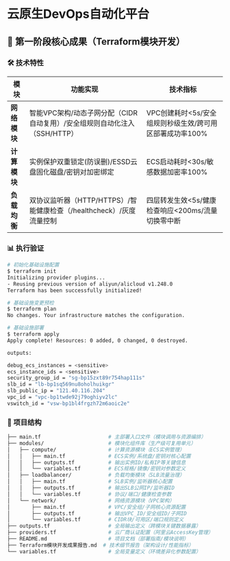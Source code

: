 # 云原生DevOps自动化平台

## 🚀 第一阶段核心成果（Terraform模块开发）

### 🛠️ 技术特性
| 模块         | 功能实现                                                                 | 技术指标                                                 |
|--------------|--------------------------------------------------------------------------|----------------------------------------------------------|
| **网络模块** | 智能VPC架构/动态子网分配（CIDR自动复用）/安全组规则自动化注入（SSH/HTTP）| VPC创建耗时<5s/安全组规则秒级生效/跨可用区部署成功率100% |
| **计算模块** | 实例保护双重锁定(防误删)/ESSD云盘固化磁盘/密钥对加密绑定                 | ECS启动耗时<30s/敏感数据加密率100%                       |
| **负载均衡** | 双协议监听器（HTTP/HTTPS）/智能健康检查（/healthcheck）/灰度流量控制     | 四层转发生效<5s/健康检查响应<200ms/流量切换零中断        |

### 📊 执行验证
```bash
# 初始化基础设施配置
$ terraform init
Initializing provider plugins...
- Reusing previous version of aliyun/alicloud v1.248.0
Terraform has been successfully initialized!

# 基础设施变更预检
$ terraform plan
No changes. Your infrastructure matches the configuration.

# 基础设施部署
$ terraform apply 
Apply complete! Resources: 0 added, 0 changed, 0 destroyed.

outputs:

debug_ecs_instances = <sensitive>
ecs_instance_ids = <sensitive>
security_group_id = "sg-bp15zxt89r754hap111s"
slb_id = "lb-bp1sq569nu8oholhuikgr"
slb_public_ip = "121.40.116.204"
vpc_id = "vpc-bp1twde92j79oghiyv2lc"
vswitch_id = "vsw-bp1bl4frgzh72m6aoic2e"
```

### 📂 项目结构
```bash
├── main.tf                      # 主部署入口文件（模块调用与资源编排）
├── modules/                     # 模块化组件库（生产级可复用单元）
│   ├── compute/                 # 计算资源模块（ECS实例管理）
│   │   ├── main.tf              # ECS实例/系统盘/密钥对核心配置
│   │   ├── outputs.tf           # 输出实例ID/私有IP等关键信息
│   │   └── variables.tf         # ECS规格/镜像/密钥对参数定义
│   ├── loadbalancer/            # 负载均衡模块（SLB流量治理）
│   │   ├── main.tf              # SLB实例/监听器核心配置
│   │   ├── outputs.tf           # 输出SLB公网IP/监听器ID
│   │   └── variables.tf         # 协议/端口/健康检查参数
│   └── network/                 # 网络资源模块（VPC架构）
│       ├── main.tf              # VPC/安全组/子网核心资源配置
│       ├── outputs.tf           # 输出VPC_ID/安全组ID/子网ID
│       └── variables.tf         # CIDR块/可用区/端口规则定义
├── outputs.tf                   # 全局输出定义（跨模块关键数据暴露）
├── providers.tf                 # 云厂商认证配置（阿里云AccessKey管理）
├── README.md                    # 项目文档（部署指南/模块说明）
├── Terraform模块开发成果报告.md  # 技术细节报告（架构设计/性能指标）
└── variables.tf                 # 全局变量定义（环境差异化参数配置）
